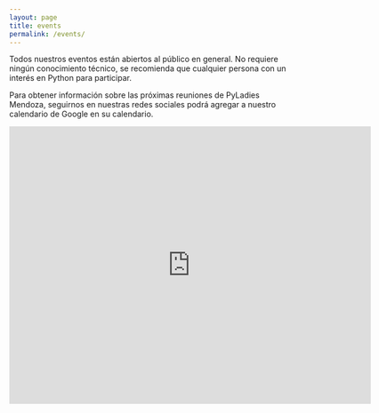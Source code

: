 ```yaml
---
layout: page
title: events
permalink: /events/
---
```


<p>Todos nuestros eventos están abiertos al público en general. No requiere ningún conocimiento técnico, se recomienda que cualquier persona con un interés en Python para participar.</p>
<p class="text-justify">Para obtener información sobre las próximas reuniones de PyLadies Mendoza, seguirnos en nuestras redes sociales podrá agregar a nuestro calendario de Google en su calendario.</p>

 <div class="responsive-iframe-container big-container">
    <iframe src="https://calendar.google.com/calendar/embed?title=Pyladies%20Mendoza&amp;height=500&amp;wkst=2&amp;hl=es_419&amp;bgcolor=%23FFFFFF&amp;src=pyladiesmdz%40gmail.com&amp;color=%231B887A&amp;src=en.ar%23holiday%40group.v.calendar.google.com&amp;color=%23125A12&amp;ctz=America%2FArgentina%2FBuenos_Aires" style="border-width:0" width="650" height="500" frameborder="0" scrolling="no"></iframe>
</div>       
